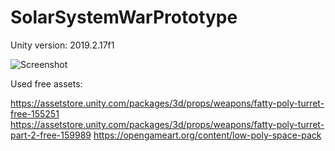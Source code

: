 # SolarSystemWarPrototype
 
 Unity version: 2019.2.17f1
 
![Screenshot](https://i.imgur.com/u9yGnnm.png)


Used free assets:

  https://assetstore.unity.com/packages/3d/props/weapons/fatty-poly-turret-free-155251
  https://assetstore.unity.com/packages/3d/props/weapons/fatty-poly-turret-part-2-free-159989
  https://opengameart.org/content/low-poly-space-pack
  
